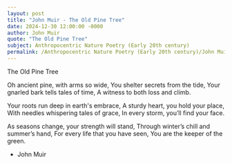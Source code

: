 ```yaml
---
layout: post
title: "John Muir - The Old Pine Tree"
date: 2024-12-30 12:00:00 -0000
author: John Muir
quote: "The Old Pine Tree"
subject: Anthropocentric Nature Poetry (Early 20th century)
permalink: /Anthropocentric Nature Poetry (Early 20th century)/John Muir/John Muir - The Old Pine Tree
---
```


The Old Pine Tree

Oh ancient pine, with arms so wide,
You shelter secrets from the tide,
Your gnarled bark tells tales of time,
A witness to both loss and climb.

Your roots run deep in earth's embrace,
A sturdy heart, you hold your place,
With needles whispering tales of grace,
In every storm, you’ll find your face.

As seasons change, your strength will stand,
Through winter’s chill and summer’s hand,
For every life that you have seen,
You are the keeper of the green.

- John Muir
